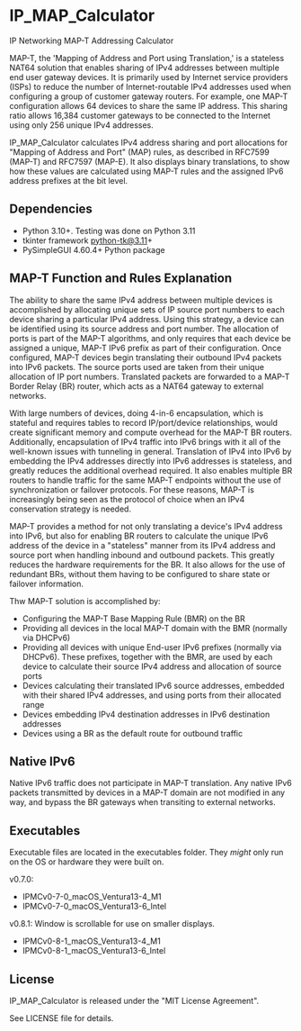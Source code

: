 # IP_MAP_Calculator

IP Networking MAP-T Addressing Calculator

MAP-T, the 'Mapping of Address and Port using Translation,' is a stateless NAT64 solution that enables sharing of IPv4 addresses between multiple end user gateway devices. It is primarily used by Internet service providers (ISPs) to reduce the number of Internet-routable IPv4 addresses used when configuring a group of customer gateway routers. For example, one MAP-T configuration allows 64 devices to share the same IP address. This sharing ratio allows 16,384 customer gateways to be connected to the Internet using only 256 unique IPv4 addresses.

IP_MAP_Calculator calculates IPv4 address sharing and port allocations for "Mapping of Address and Port" (MAP) rules, as described in RFC7599 (MAP-T) and RFC7597 (MAP-E). It also displays binary translations, to show how these values are calculated using MAP-T rules and the assigned IPv6 address prefixes at the bit level.

## Dependencies

* Python 3.10+. Testing was done on Python 3.11
* tkinter framework python-tk@3.11+
* PySimpleGUI 4.60.4+ Python package

## MAP-T Function and Rules Explanation

The ability to share the same IPv4 address between multiple devices is accomplished by allocating unique sets of IP source port numbers to each device sharing a particular IPv4 address. Using this strategy, a device can be identified using its source address and port number. The allocation of ports is part of the MAP-T algorithms, and only requires that each device be assigned a unique, MAP-T IPv6 prefix as part of their configuration. Once configured, MAP-T devices begin translating their outbound IPv4 packets into IPv6 packets. The source ports used are taken from their unique allocation of IP port numbers. Translated packets are forwarded to a MAP-T Border Relay (BR) router, which acts as a NAT64 gateway to external networks.

With large numbers of devices, doing 4-in-6 encapsulation, which is stateful and requires tables to record IP/port/device relationships, would create significant memory and compute overhead for the MAP-T BR routers. Additionally, encapsulation of IPv4 traffic into IPv6 brings with it all of the well-known issues with tunneling in general. Translation of IPv4 into IPv6 by embedding the IPv4 addresses directly into IPv6 addresses is stateless, and greatly reduces the additional overhead required. It also enables multiple BR routers to handle traffic for the same MAP-T endpoints without the use of synchronization or failover protocols. For these reasons, MAP-T is increasingly being seen as the protocol of choice when an IPv4 conservation strategy is needed.

MAP-T provides a method for not only translating a device's IPv4 address into IPv6, but also for enabling BR routers to calculate the unique IPv6 address of the device in a "stateless" manner from its IPv4 address and source port when handling inbound and outbound packets. This greatly reduces the hardware requirements for the BR. It also allows for the use of redundant BRs, without them having to be configured to share state or failover information.

Thw MAP-T solution is accomplished by:
* Configuring the MAP-T Base Mapping Rule (BMR) on the BR
* Providing all devices in the local MAP-T domain with the BMR (normally via DHCPv6)
* Providing all devices with unique End-user IPv6 prefixes (normally via DHCPv6). These prefixes, together with the BMR, are used by each device to calculate their source IPv4 address and allocation of source ports
* Devices calculating their translated IPv6 source addresses, embedded with their shared IPv4 addresses, and using ports from their allocated range
* Devices embedding IPv4 destination addresses in IPv6 destination addresses
* Devices using a BR as the default route for outbound traffic

## Native IPv6

Native IPv6 traffic does not participate in MAP-T translation. Any native IPv6 packets transmitted by devices in a MAP-T domain are not modified in any way, and bypass the BR gateways when transiting to external networks.

## Executables

Executable files are located in the executables folder.
They _might_ only run on the OS or hardware they were built on.

v0.7.0:
* IPMCv0-7-0_macOS_Ventura13-4_M1
* IPMCv0-7-0_macOS_Ventura13-6_Intel

v0.8.1:
Window is scrollable for use on smaller displays.
* IPMCv0-8-1_macOS_Ventura13-4_M1
* IPMCv0-8-1_macOS_Ventura13-6_Intel

## License

IP_MAP_Calculator is released under the "MIT License Agreement".

See LICENSE file for details.
